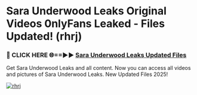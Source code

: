 # Sara Underwood Leaks Original Videos 0nlyFans Leaked - Files Updated! (rhrj)

<h3>🔴 CLICK HERE 🌐==►► <a href="https://tinyurl.com/ms9xzufz" rel="nofollow">Sara Underwood Leaks Updated Files</a></h3>

Get Sara Underwood Leaks and all content. Now you can access all videos and pictures of Sara Underwood Leaks. New Updated Files 2025!

[![rhrj](https://i.imgur.com/ppqm5kG.gif)](https://tinyurl.com/ms9xzufz)
